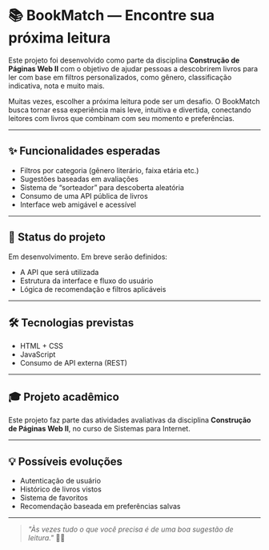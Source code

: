 # 📚 BookMatch — Encontre sua próxima leitura

Este projeto foi desenvolvido como parte da disciplina **Construção de Páginas Web II** com o objetivo de ajudar pessoas a descobrirem livros para ler com base em filtros personalizados, como gênero, classificação indicativa, nota e muito mais.

Muitas vezes, escolher a próxima leitura pode ser um desafio. O BookMatch busca tornar essa experiência mais leve, intuitiva e divertida, conectando leitores com livros que combinam com seu momento e preferências.

---

## ✨ Funcionalidades esperadas

- Filtros por categoria (gênero literário, faixa etária etc.)
- Sugestões baseadas em avaliações
- Sistema de “sorteador” para descoberta aleatória
- Consumo de uma API pública de livros
- Interface web amigável e acessível

---

## 🚧 Status do projeto

Em desenvolvimento. Em breve serão definidos:
- A API que será utilizada
- Estrutura da interface e fluxo do usuário
- Lógica de recomendação e filtros aplicáveis

---

## 🛠️ Tecnologias previstas

- HTML + CSS
- JavaScript
- Consumo de API externa (REST)

---

## 🎓 Projeto acadêmico

Este projeto faz parte das atividades avaliativas da disciplina **Construção de Páginas Web II**, no curso de Sistemas para Internet.  

---

## 💡 Possíveis evoluções

- Autenticação de usuário
- Histórico de livros vistos
- Sistema de favoritos
- Recomendação baseada em preferências salvas

---

> _"Às vezes tudo o que você precisa é de uma boa sugestão de leitura."_ 📖✨
